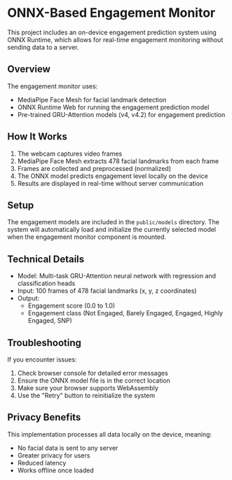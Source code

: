 # ONNX-Based Engagement Monitor

This project includes an on-device engagement prediction system using ONNX Runtime, which allows for real-time engagement monitoring without sending data to a server.

## Overview

The engagement monitor uses:
- MediaPipe Face Mesh for facial landmark detection
- ONNX Runtime Web for running the engagement prediction model
- Pre-trained GRU-Attention models (v4, v4.2) for engagement prediction

## How It Works

1. The webcam captures video frames
2. MediaPipe Face Mesh extracts 478 facial landmarks from each frame
3. Frames are collected and preprocessed (normalized)
4. The ONNX model predicts engagement level locally on the device
5. Results are displayed in real-time without server communication

## Setup

The engagement models are included in the `public/models` directory. The system will automatically load and initialize the currently selected model when the engagement monitor component is mounted.

## Technical Details

- Model: Multi-task GRU-Attention neural network with regression and classification heads
- Input: 100 frames of 478 facial landmarks (x, y, z coordinates)
- Output: 
  - Engagement score (0.0 to 1.0)
  - Engagement class (Not Engaged, Barely Engaged, Engaged, Highly Engaged, SNP)

## Troubleshooting

If you encounter issues:
1. Check browser console for detailed error messages
2. Ensure the ONNX model file is in the correct location
3. Make sure your browser supports WebAssembly
4. Use the "Retry" button to reinitialize the system

## Privacy Benefits

This implementation processes all data locally on the device, meaning:
- No facial data is sent to any server
- Greater privacy for users
- Reduced latency
- Works offline once loaded
